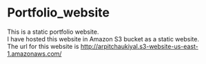 # Portfolio_website
This is a static portfolio website. </br>
I have hosted this website in Amazon S3 bucket as a static website. </br>
The url for this website is http://arpitchaukiyal.s3-website-us-east-1.amazonaws.com/
